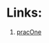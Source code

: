 # Links:

1. [pracOne](https://medium.com/coderbyte/a-tricky-javascript-interview-question-asked-by-google-and-amazon-48d212890703)
